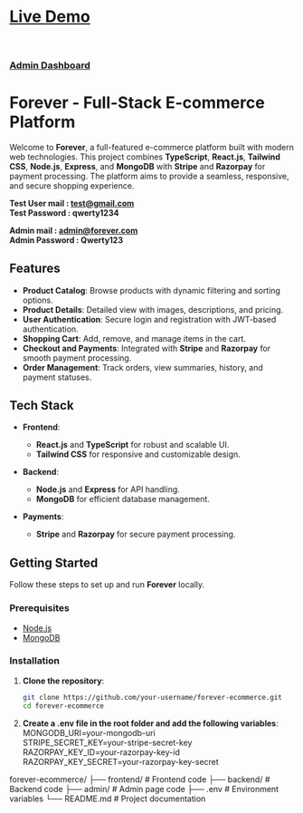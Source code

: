 <h1><a href="https://forever-e-commerce-ivory.vercel.app/" target="_blank">Live Demo</a></h1><br/>
<h3><a href="https://forever-admin-gamma.vercel.app/" target="_blank">Admin Dashboard</a></h3>

# Forever - Full-Stack E-commerce Platform

Welcome to **Forever**, a full-featured e-commerce platform built with modern web technologies. This project combines **TypeScript**, **React.js**, **Tailwind CSS**, **Node.js**, **Express**, and **MongoDB** with **Stripe** and **Razorpay** for payment processing. The platform aims to provide a seamless, responsive, and secure shopping experience.

**Test User mail : test@gmail.com** <br/>
**Test Password : qwerty1234**

**Admin mail : admin@forever.com** <br/>
**Admin Password : Qwerty123**

## Features

- **Product Catalog**: Browse products with dynamic filtering and sorting options.
- **Product Details**: Detailed view with images, descriptions, and pricing.
- **User Authentication**: Secure login and registration with JWT-based authentication.
- **Shopping Cart**: Add, remove, and manage items in the cart.
- **Checkout and Payments**: Integrated with **Stripe** and **Razorpay** for smooth payment processing.
- **Order Management**: Track orders, view summaries, history, and payment statuses.

## Tech Stack

- **Frontend**: 
  - **React.js** and **TypeScript** for robust and scalable UI.
  - **Tailwind CSS** for responsive and customizable design.
  
- **Backend**:
  - **Node.js** and **Express** for API handling.
  - **MongoDB** for efficient database management.

- **Payments**:
  - **Stripe** and **Razorpay** for secure payment processing.

## Getting Started

Follow these steps to set up and run **Forever** locally.

### Prerequisites

- [Node.js](https://nodejs.org/)
- [MongoDB](https://www.mongodb.com/)

### Installation

1. **Clone the repository**:
   ```bash
   git clone https://github.com/your-username/forever-ecommerce.git
   cd forever-ecommerce

2. **Create a .env file in the root folder and add the following variables**:<br/>
   MONGODB_URI=your-mongodb-uri<br/>
   STRIPE_SECRET_KEY=your-stripe-secret-key<br/>
   RAZORPAY_KEY_ID=your-razorpay-key-id<br/>
   RAZORPAY_KEY_SECRET=your-razorpay-key-secret<br/>

forever-ecommerce/
├── frontend/           # Frontend code
├── backend/           # Backend code
├── admin/           # Admin page code
├── .env              # Environment variables
└── README.md         # Project documentation


